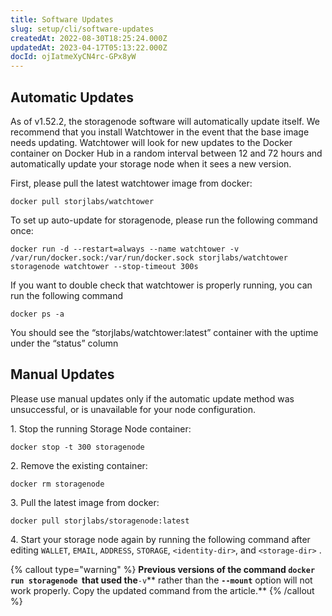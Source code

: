 ```yaml
---
title: Software Updates
slug: setup/cli/software-updates
createdAt: 2022-08-30T18:25:24.000Z
updatedAt: 2023-04-17T05:13:22.000Z
docId: ojIatmeXyCN4rc-GPx8yW
---
```


## Automatic Updates

As of v1.52.2, the storagenode software will automatically update itself.  We recommend that you install Watchtower in the event that the base image needs updating. Watchtower will look for new updates to the Docker container on Docker Hub in a random interval between 12 and 72 hours and automatically update your storage node when it sees a new version.

First, please pull the latest watchtower image from docker:

```none
docker pull storjlabs/watchtower

```

To set up auto-update for storagenode, please run the following command once:

```none
docker run -d --restart=always --name watchtower -v /var/run/docker.sock:/var/run/docker.sock storjlabs/watchtower storagenode watchtower --stop-timeout 300s
```

If you want to double check that watchtower is properly running, you can run the following command

```none
docker ps -a

```

You should see the “storjlabs/watchtower\:latest” container with the uptime under the “status” column

## Manual Updates

Please use manual updates only if the automatic update method was unsuccessful, or is unavailable for your node configuration.

1\. Stop the running Storage Node container:

```none
docker stop -t 300 storagenode

```

2\. Remove the existing container:

```none
docker rm storagenode

```

3\. Pull the latest image from docker:

```none
docker pull storjlabs/storagenode:latest

```

4\. Start your storage node again by running the following command after editing `WALLET`, `EMAIL`, `ADDRESS`, `STORAGE`, `<identity-dir>`, and `<storage-dir>` [](docId\:HaDkV_0aWg9OJoBe53o-J).

{% callout type="warning"  %} 
**Previous versions of the command  **`docker run storagenode`**  that used the**`-v`** rather than the **`--mount`** option will not work properly. Copy the updated command from the **[](docId\:HaDkV_0aWg9OJoBe53o-J)** article.**
{% /callout %}

